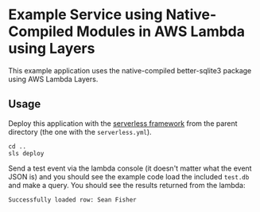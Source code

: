 # Example Service using Native-Compiled Modules in AWS Lambda using Layers

This example application uses the native-compiled better-sqlite3 package using AWS Lambda Layers.

## Usage

Deploy this application with the [serverless framework](https://serverless.com/) from the parent directory (the one with the `serverless.yml`).

    cd ..
    sls deploy

Send a test event via the lambda console (it doesn't matter what the event JSON is) and you should see the example code load the included `test.db` and make a query. You should see the results returned from the lambda:

    Successfully loaded row: Sean Fisher

